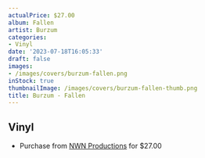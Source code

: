 ```yaml
---
actualPrice: $27.00
album: Fallen
artist: Burzum
categories:
- Vinyl
date: '2023-07-18T16:05:33'
draft: false
images:
- /images/covers/burzum-fallen.png
inStock: true
thumbnailImage: /images/covers/burzum-fallen-thumb.png
title: Burzum - Fallen
---
```


## Vinyl
* Purchase from [NWN Productions](http://shop.nwnprod.com/index.php?route=product/product&path=75&product_id=36497&sort=pd.name&order=ASC) for $27.00
